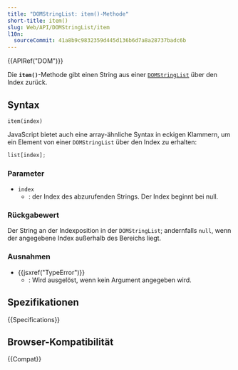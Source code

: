 ```yaml
---
title: "DOMStringList: item()-Methode"
short-title: item()
slug: Web/API/DOMStringList/item
l10n:
  sourceCommit: 41a8b9c9832359d445d136b6d7a8a28737badc6b
---
```


{{APIRef("DOM")}}

Die **`item()`**-Methode gibt einen String aus einer [`DOMStringList`](/de/docs/Web/API/DOMStringList) über den Index zurück.

## Syntax

```js-nolint
item(index)
```

JavaScript bietet auch eine array-ähnliche Syntax in eckigen Klammern, um ein Element von einer
`DOMStringList` über den Index zu erhalten:

```js
list[index];
```

### Parameter

- `index`
  - : der Index des abzurufenden Strings. Der Index beginnt bei null.

### Rückgabewert

Der String an der Indexposition in der `DOMStringList`; andernfalls `null`, wenn der angegebene Index außerhalb des Bereichs liegt.

### Ausnahmen

- {{jsxref("TypeError")}}
  - : Wird ausgelöst, wenn kein Argument angegeben wird.

## Spezifikationen

{{Specifications}}

## Browser-Kompatibilität

{{Compat}}
